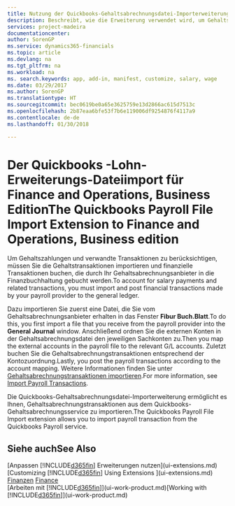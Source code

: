 ```yaml
---
title: Nutzung der Quickbooks-Gehaltsabrechnungsdatei-Importerweiterung| Microsoft Docs
description: Beschreibt, wie die Erweiterung verwendet wird, um Gehalts- und Lohntransaktionen aus dem Quickbooks-Gehaltsabrechnungsdienst zu importieren.
services: project-madeira
documentationcenter: 
author: SorenGP
ms.service: dynamics365-financials
ms.topic: article
ms.devlang: na
ms.tgt_pltfrm: na
ms.workload: na
ms. search.keywords: app, add-in, manifest, customize, salary, wage
ms.date: 03/29/2017
ms.author: SorenGP
ms.translationtype: HT
ms.sourcegitcommit: bec0619be0a65e3625759e13d2866ac615d7513c
ms.openlocfilehash: 2b87eaa6bfe53f7b6e119006df9254876f4117a9
ms.contentlocale: de-de
ms.lasthandoff: 01/30/2018

---
```

# <a name="the-quickbooks-payroll-file-import-extension-to-finance-and-operations-business-edition"></a><span data-ttu-id="e4b03-103">Der Quickbooks -Lohn-Erweiterungs-Dateiimport für Finance and Operations, Business Edition</span><span class="sxs-lookup"><span data-stu-id="e4b03-103">The Quickbooks Payroll File Import Extension to Finance and Operations, Business edition</span></span> 
<span data-ttu-id="e4b03-104">Um Gehaltszahlungen und verwandte Transaktionen zu berücksichtigen, müssen Sie die Gehaltstransaktionen importieren und finanzielle Transaktionen buchen, die durch Ihr Gehaltsabrechnungsanbieter in die Finanzbuchhaltung gebucht werden.</span><span class="sxs-lookup"><span data-stu-id="e4b03-104">To account for salary payments and related transactions, you must import and post financial transactions made by your payroll provider to the general ledger.</span></span>

<span data-ttu-id="e4b03-105">Dazu importieren Sie zuerst eine Datei, die Sie vom Gehaltsabrechnungsanbieter erhalten in das Fenster **Fibur Buch.Blatt**.</span><span class="sxs-lookup"><span data-stu-id="e4b03-105">To do this, you first import a file that you receive from the payroll provider into the **General Journal** window.</span></span> <span data-ttu-id="e4b03-106">Anschließend ordnen Sie die externen Konten in der Gehaltsabrechnungsdatei den jeweiligen Sachkonten zu.</span><span class="sxs-lookup"><span data-stu-id="e4b03-106">Then you map the external accounts in the payroll file to the relevant G/L accounts.</span></span> <span data-ttu-id="e4b03-107">Zuletzt buchen Sie die Gehaltsabrechnungstransaktionen entsprechend der Kontozuordnung.</span><span class="sxs-lookup"><span data-stu-id="e4b03-107">Lastly, you post the payroll transactions according to the account mapping.</span></span> <span data-ttu-id="e4b03-108">Weitere Informationen finden Sie unter [Gehaltsabrechnungstransaktionen importieren](finance-how-import-payroll-transactions.md).</span><span class="sxs-lookup"><span data-stu-id="e4b03-108">For more information, see [Import Payroll Transactions](finance-how-import-payroll-transactions.md).</span></span>

<span data-ttu-id="e4b03-109">Die Quickbooks-Gehaltsabrechnungsdatei-Importerweiterung ermöglicht es Ihnen, Gehaltsabrechnungstransaktionen aus dem Quickbooks-Gehaltsabrechnungsservice zu importieren.</span><span class="sxs-lookup"><span data-stu-id="e4b03-109">The Quickbooks Payroll File Import extension allows you to import payroll transaction from the Quickbooks Payroll service.</span></span>

## <a name="see-also"></a><span data-ttu-id="e4b03-110">Siehe auch</span><span class="sxs-lookup"><span data-stu-id="e4b03-110">See Also</span></span>
<span data-ttu-id="e4b03-111">[Anpassen [!INCLUDE[d365fin](includes/d365fin_md.md)] Erweiterungen nutzen](ui-extensions.md)  </span><span class="sxs-lookup"><span data-stu-id="e4b03-111">[Customizing [!INCLUDE[d365fin](includes/d365fin_md.md)] Using Extensions ](ui-extensions.md)  </span></span>  
<span data-ttu-id="e4b03-112">[Finanzen](finance.md)  </span><span class="sxs-lookup"><span data-stu-id="e4b03-112">[Finance](finance.md)  </span></span>  
<span data-ttu-id="e4b03-113">[Arbeiten mit [!INCLUDE[d365fin](includes/d365fin_md.md)]](ui-work-product.md)</span><span class="sxs-lookup"><span data-stu-id="e4b03-113">[Working with [!INCLUDE[d365fin](includes/d365fin_md.md)]](ui-work-product.md)</span></span>

